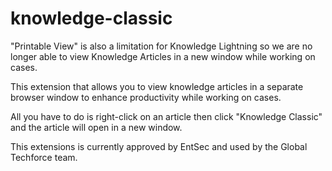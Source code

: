 # knowledge-classic

"Printable View" is also a limitation for Knowledge Lightning so we are no longer able to view Knowledge Articles in a new window while working on cases. 

This extension that allows you to view knowledge articles in a separate browser window to enhance productivity while working on cases.

All you have to do is right-click on an article then click "Knowledge Classic" and the article will open in a new window. 

This extensions is currently approved by EntSec and used by the Global Techforce team. 

